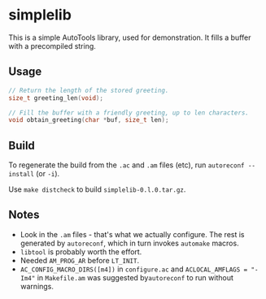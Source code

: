 # simplelib

This is a simple AutoTools library, used for demonstration. It fills a buffer with a precompiled string.

## Usage

```h
// Return the length of the stored greeting.
size_t greeting_len(void);

// Fill the buffer with a friendly greeting, up to len characters.
void obtain_greeting(char *buf, size_t len);
```

## Build

To regenerate the build from the `.ac` and `.am` files (etc), run `autoreconf --install` (or `-i`).

Use `make distcheck` to build `simplelib-0.l.0.tar.gz`.

## Notes

- Look in the `.am` files - that's what we actually configure. The rest is generated by `autoreconf`, which in turn invokes `automake` macros.
- `libtool` is probably worth the effort.
- Needed `AM_PROG_AR` before `LT_INIT`.
- `AC_CONFIG_MACRO_DIRS([m4])` in `configure.ac` and `ACLOCAL_AMFLAGS = "-Im4"` in `Makefile.am` was suggested by`autoreconf` to run without warnings.

